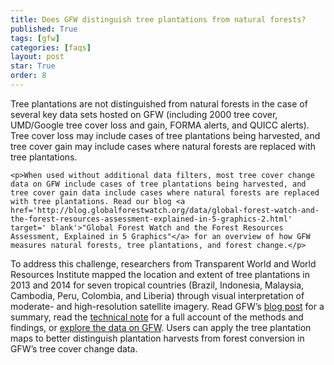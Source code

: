 ```yaml
---
title: Does GFW distinguish tree plantations from natural forests?
published: True
tags: [gfw]
categories: [faqs]
layout: post
star: True
order: 8
---
```


<div class="content">
	<p>Tree plantations are not distinguished from natural forests in the case of several key data sets hosted on GFW (including 2000 tree cover, UMD/Google tree cover loss and gain, FORMA alerts, and QUICC alerts). Tree cover loss may include cases of tree plantations being harvested, and tree cover gain may include cases where natural forests are replaced with tree plantations.</p>

	<p>When used without additional data filters, most tree cover change data on GFW include cases of tree plantations being harvested, and tree cover gain data include cases where natural forests are replaced with tree plantations. Read our blog <a href='http://blog.globalforestwatch.org/data/global-forest-watch-and-the-forest-resources-assessment-explained-in-5-graphics-2.html' target=' blank'>"Global Forest Watch and the Forest Resources Assessment, Explained in 5 Graphics"</a> for an overview of how GFW measures natural forests, tree plantations, and forest change.</p>
  
  <p>To address this challenge, researchers from Transparent World and World Resources Institute mapped the location and extent of tree plantations in 2013 and 2014 for seven tropical countries (Brazil, Indonesia, Malaysia, Cambodia, Peru, Colombia, and Liberia) through visual interpretation of moderate- and high-resolution satellite imagery. Read GFW’s <a href='http://blog.globalforestwatch.org/data/forest-loss-pushes-far-beyond-plantation-boundaries-in-south-america-africa.html' target=' blank'>blog post</a> for a summary, read the <a href='http://www.wri.org/publication/mapping-tree-plantations' target=' blank'>technical note</a> for a full account of the methods and findings, or <a href='http://www.globalforestwatch.org/map/3/15.00/27.00/ALL/dark/none/670?tab=basemaps-tab' target=' blank'>explore the data on GFW</a>. Users can apply the tree plantation maps to better distinguish plantation harvests from forest conversion in GFW’s tree cover change data.</p>
</div>
